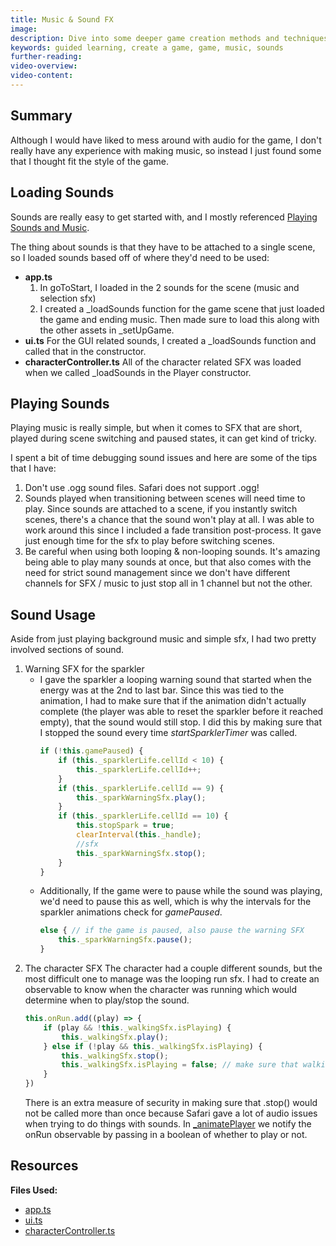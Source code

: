 ```yaml
---
title: Music & Sound FX
image:
description: Dive into some deeper game creation methods and techniques.
keywords: guided learning, create a game, game, music, sounds
further-reading:
video-overview:
video-content:
---
```


## Summary
Although I would have liked to mess around with audio for the game, I don't really have any experience with making music, so instead I just found some that I thought fit the style of the game.

## Loading Sounds
Sounds are really easy to get started with, and I mostly referenced [Playing Sounds and Music](/features/featuresDeepDive/audio/playingSoundsMusic).

The thing about sounds is that they have to be attached to a single scene, so I loaded sounds based off of where they'd need to be used:
- **app.ts**
    1. In goToStart, I loaded in the 2 sounds for the scene (music and selection sfx)
    2. I created a _loadSounds function for the game scene that just loaded the game and ending music. Then made sure to load this along with the other assets in _setUpGame.
- **ui.ts**
For the GUI related sounds, I created a _loadSounds function and called that in the constructor.
- **characterController.ts**
All of the character related SFX was loaded when we called _loadSounds in the Player constructor.

## Playing Sounds
Playing music is really simple, but when it comes to SFX that are short, played during scene switching and paused states, it can get kind of tricky.

I spent a bit of time debugging sound issues and here are some of the tips that I have:
1. Don't use .ogg sound files. Safari does not support .ogg!
2. Sounds played when transitioning between scenes will need time to play. Since sounds are attached to a scene, if you instantly switch scenes, there's a chance that the sound won't play at all. I was able to work around this since I included a fade transition post-process. It gave just enough time for the sfx to play before switching scenes.
3. Be careful when using both looping & non-looping sounds. It's amazing being able to play many sounds at once, but that also comes with the need for strict sound management since we don't have different channels for SFX / music to just stop all in 1 channel but not the other.

## Sound Usage
Aside from just playing background music and simple sfx, I had two pretty involved sections of sound.
1. Warning SFX for the sparkler
    - I gave the sparkler a looping warning sound that started when the energy was at the 2nd to last bar. Since this was tied to the animation, I had to make sure that if the animation didn't actually complete (the player was able to reset the sparkler before it reached empty), that the sound would still stop. I did this by making sure that I stopped the sound every time *startSparklerTimer* was called.
        ```javascript
        if (!this.gamePaused) {
            if (this._sparklerLife.cellId < 10) {
                this._sparklerLife.cellId++;
            }
            if (this._sparklerLife.cellId == 9) {
                this._sparkWarningSfx.play();
            }
            if (this._sparklerLife.cellId == 10) {
                this.stopSpark = true;
                clearInterval(this._handle);
                //sfx
                this._sparkWarningSfx.stop();
            }
        }
        ```
    - Additionally, If the game were to pause while the sound was playing, we'd need to pause this as well, which is why the intervals for the sparkler animations check for *gamePaused*.
        ```javascript
        else { // if the game is paused, also pause the warning SFX
            this._sparkWarningSfx.pause();
        }
        ```
2. The character SFX
    The character had a couple different sounds, but the most difficult one to manage was the looping run sfx. I had to create an observable to know when the character was running which would determine when to play/stop the sound.
    ```javascript
    this.onRun.add((play) => {
        if (play && !this._walkingSfx.isPlaying) {
            this._walkingSfx.play();
        } else if (!play && this._walkingSfx.isPlaying) {
            this._walkingSfx.stop();
            this._walkingSfx.isPlaying = false; // make sure that walkingsfx.stop is called only once
        }
    })
    ```
    There is an extra measure of security in making sure that .stop() would not be called more than once because Safari gave a lot of audio issues when trying to do things with sounds.
    In [_animatePlayer](https://github.com/BabylonJS/SummerFestival/blob/a0abccc2efbb7399820efe2e25f53bb5b4a02500/src/characterController.ts#L247) we notify the onRun observable by passing in a boolean of whether to play or not.

## Resources
**Files Used:**
- [app.ts](https://github.com/BabylonJS/SummerFestival/blob/master/src/app.ts)
- [ui.ts](https://github.com/BabylonJS/SummerFestival/blob/master/src/ui.ts)
- [characterController.ts](https://github.com/BabylonJS/SummerFestival/blob/master/src/characterController.ts)
